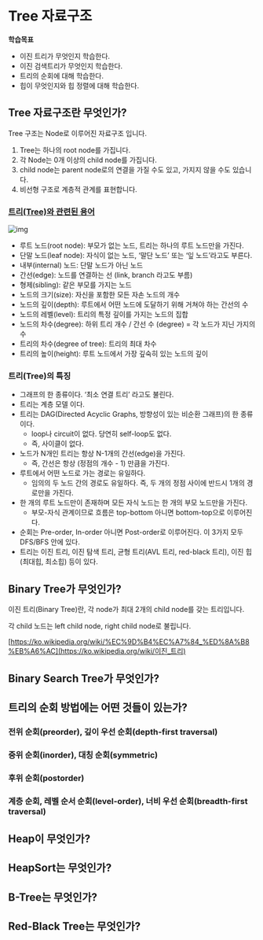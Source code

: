 # Tree 자료구조

**학습목표**

- 이진 트리가 무엇인지 학습한다.
- 이진 검색트리가 무엇인지 학습한다.
- 트리의 순회에 대해 학습한다.
- 힙이 무엇인지와 힙 정렬에 대해 학습한다.

## Tree 자료구조란 무엇인가?

Tree 구조는 Node로 이루어진 자료구조 입니다.

1. Tree는 하나의 root node를 가집니다.
2. 각 Node는 0개 이상의 child node를 가집니다.
3. child node는 parent node로의 연결을 가질 수도 있고, 가지지 않을 수도 있습니다.
4. 비선형 구조로 계층적 관계를 표현합니다.

### [트리(Tree)와 관련된 용어](https://gmlwjd9405.github.io/2018/08/12/data-structure-tree.html)

![img](https://gmlwjd9405.github.io/images/data-structure-tree/tree-terms.png)

- 루트 노드(root node): 부모가 없는 노드, 트리는 하나의 루트 노드만을 가진다.
- 단말 노드(leaf node): 자식이 없는 노드, ‘말단 노드’ 또는 ‘잎 노드’라고도 부른다.
- 내부(internal) 노드: 단말 노드가 아닌 노드
- 간선(edge): 노드를 연결하는 선 (link, branch 라고도 부름)
- 형제(sibling): 같은 부모를 가지는 노드
- 노드의 크기(size): 자신을 포함한 모든 자손 노드의 개수
- 노드의 깊이(depth): 루트에서 어떤 노드에 도달하기 위해 거쳐야 하는 간선의 수
- 노드의 레벨(level): 트리의 특정 깊이를 가지는 노드의 집합
- 노드의 차수(degree): 하위 트리 개수 / 간선 수 (degree) = 각 노드가 지닌 가지의 수
- 트리의 차수(degree of tree): 트리의 최대 차수
- 트리의 높이(height): 루트 노드에서 가장 깊숙히 있는 노드의 깊이

### 트리(Tree)의 특징

- 그래프의 한 종류이다. ‘최소 연결 트리’ 라고도 불린다.
- 트리는 계층 모델 이다.
- 트리는 DAG(Directed Acyclic Graphs, 방향성이 있는 비순환 그래프)의 한 종류이다.
  - loop나 circuit이 없다. 당연히 self-loop도 없다.
  - 즉, 사이클이 없다.
- 노드가 N개인 트리는 항상 N-1개의 간선(edge)을 가진다.
  - 즉, 간선은 항상 (정점의 개수 - 1) 만큼을 가진다.
- 루트에서 어떤 노드로 가는 경로는 유일하다.
  - 임의의 두 노드 간의 경로도 유일하다. 즉, 두 개의 정점 사이에 반드시 1개의 경로만을 가진다.
- 한 개의 루트 노드만이 존재하며 모든 자식 노드는 한 개의 부모 노드만을 가진다.
  - 부모-자식 관계이므로 흐름은 top-bottom 아니면 bottom-top으로 이루어진다.
- 순회는 Pre-order, In-order 아니면 Post-order로 이루어진다. 이 3가지 모두 DFS/BFS 안에 있다.
- 트리는 이진 트리, 이진 탐색 트리, 균형 트리(AVL 트리, red-black 트리), 이진 힙(최대힙, 최소힙) 등이 있다.

## Binary Tree가 무엇인가?

이진 트리(Binary Tree)란, 각 node가 최대 2개의 child node를 갖는 트리입니다.

각 child 노드는 left child node, right child node로 불립니다.

[https://ko.wikipedia.org/wiki/%EC%9D%B4%EC%A7%84_%ED%8A%B8%EB%A6%AC](https://ko.wikipedia.org/wiki/이진_트리)

## Binary Search Tree가 무엇인가?

## 트리의 순회 방법에는 어떤 것들이 있는가?

### 전위 순회(preorder), 깊이 우선 순회(depth-first traversal)

### 중위 순회(inorder), 대칭 순회(symmetric)

### 후위 순회(postorder)

### 계층 순회, 레벨 순서 순회(level-order), 너비 우선 순회(breadth-first traversal)

## Heap이 무엇인가?

## HeapSort는 무엇인가?

## B-Tree는 무엇인가?

## Red-Black Tree는 무엇인가?